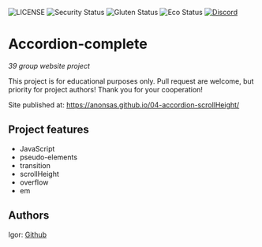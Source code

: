 ![LICENSE](https://img.shields.io/badge/license-MIT-blue.svg?style=flat-square)
![Security Status](https://img.shields.io/security-headers?label=Security&url=https%3A%2F%2Fgithub.com&style=flat-square)
![Gluten Status](https://img.shields.io/badge/Gluten-Free-green.svg)
![Eco Status](https://img.shields.io/badge/ECO-Friendly-green.svg)
[![Discord](https://discord.com/api/guilds/571393319201144843/widget.png)](https://discord.gg/dRwW4rw)

# Accordion-complete

_39 group website project_

This project is for educational purposes only. Pull request are welcome, but priority for project authors! Thank you for your cooperation!

Site published at: https://anonsas.github.io/04-accordion-scrollHeight/

## Project features

- JavaScript
- pseudo-elements
- transition
- scrollHeight
- overflow
- em

## Authors

Igor: [Github](https://github.com/anonsas)
